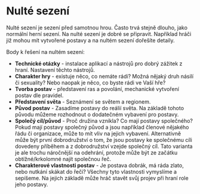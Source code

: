 # Nulté sezení

Nulté sezení je sezení před samotnou hrou. Často trvá stejně dlouho, jako normální herní sezení. Na nulté sezení je dobré se připravit. Například hráči již mohou mít vytvořené postavy a na nultém sezení dořešíte detaily.

Body k řešení na nultém sezení:

* **Technické otázky** - instalace aplikací a nástrojů pro dobrý zážitek z hraní. Nastavení těchto nástrojů.
* **Charakter hry** - existuje něco, co nemáte rádi? Možná nějaký druh násilí či sexuality? Nebo naopak je něco, co byste rádi ve Vaší hře?
* **Tvorba postav** - představení ras a povolání, mechanické vytvoření postav dle pravidel.
* **Představení světa** - Seznámení se světem a regionem.
* **Původ postav** - Zasadíme postavy do reálií světa. Na základě tohoto původu můžeme rozhodnout o dodatečném vybavení pro postavy.
* **Společý cíl/původ** - Proč družina vznikla? Co mají postavy společného? Pokud mají postavy společný původ a jsou například členové nějakého řádu či organizace, může to mít vliv na jejich vybavení. Alternativně může být první dobrodružství o tom, že jsou postavy ke společnému cíli dovedeny příběhem a z dobrodružství vzejde společný cíl. Tato varianta je ale trochu náročnější na odehrání, protože může být ze začátku obtížné/krkolomné najít společnou řeč.
* **Charakterové vlastnosti postav** - Je postava dobrák, má ráda zlato, nebo nutkání skákat do řeči? Všechny tyto vlastnosti vymyslíme a sepíšeme. Na jejich základě může hráč stavět svůj projev při hraní role jeho postavy.